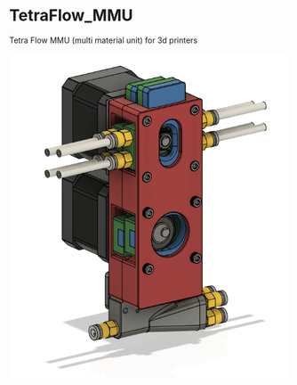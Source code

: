 # TetraFlow_MMU
Tetra Flow MMU (multi material unit) for 3d printers

![Image Alt Text](Images/render.png)
